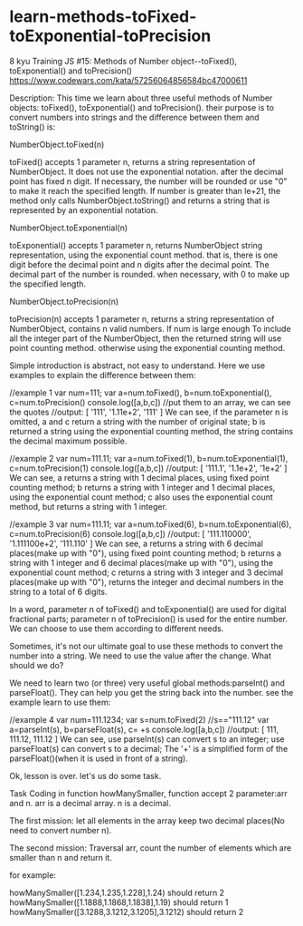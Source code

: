 # learn-methods-toFixed-toExponential-toPrecision
8 kyu
Training JS #15: Methods of Number object--toFixed(), toExponential() and toPrecision()
https://www.codewars.com/kata/57256064856584bc47000611 




Description:
This time we learn about three useful methods of Number objects: toFixed(), toExponential() and toPrecision(). their purpose is to convert numbers into strings and the difference between them and toString() is:

NumberObject.toFixed(n)

toFixed() accepts 1 parameter n, returns a string representation of NumberObject. It does not use the exponential notation. after the decimal point has fixed n digit. If necessary, the number will be rounded or use "0" to make it reach the specified length. If number is greater than le+21, the method only calls NumberObject.toString() and returns a string that is represented by an exponential notation.

NumberObject.toExponential(n)

toExponential() accepts 1 parameter n, returns NumberObject string representation, using the exponential count method. that is, there is one digit before the decimal point and n digits after the decimal point. The decimal part of the number is rounded. when necessary, with 0 to make up the specified length.

NumberObject.toPrecision(n)

toPrecision(n) accepts 1 parameter n, returns a string representation of NumberObject, contains n valid numbers. If num is large enough To include all the integer part of the NumberObject, then the returned string will use point counting method. otherwise using the exponential counting method.

Simple introduction is abstract, not easy to understand. Here we use examples to explain the difference between them:

//example 1
var num=111;
var a=num.toFixed(), 
    b=num.toExponential(), 
    c=num.toPrecision()
console.log([a,b,c])   //put them to an array, we can see the quotes
//output: [ '111', '1.11e+2', '111' ]
We can see, if the parameter n is omitted, a and c return a string with the number of original state; b is returned a string using the exponential counting method, the string contains the decimal maximum possible.

//example 2
var num=111.11;
var a=num.toFixed(1), 
    b=num.toExponential(1), 
    c=num.toPrecision(1)
console.log([a,b,c]) 
//output: [ '111.1', '1.1e+2', '1e+2' ]
We can see, a returns a string with 1 decimal places, using fixed point counting method; b returns a string with 1 integer and 1 decimal places, using the exponential count method; c also uses the exponential count method, but returns a string with 1 integer.

//example 3
var num=111.11;
var a=num.toFixed(6), 
    b=num.toExponential(6), 
    c=num.toPrecision(6)
console.log([a,b,c]) 
//output: [ '111.110000', '1.111100e+2', '111.110' ]
We can see, a returns a string with 6 decimal places(make up with "0"), using fixed point counting method; b returns a string with 1 integer and 6 decimal places(make up with "0"), using the exponential count method; c returns a string with 3 integer and 3 decimal places(make up with "0"), returns the integer and decimal numbers in the string to a total of 6 digits.

In a word, parameter n of toFixed() and toExponential() are used for digital fractional parts; parameter n of toPrecision() is used for the entire number. We can choose to use them according to different needs.

Sometimes, it's not our ultimate goal to use these methods to convert the number into a string. We need to use the value after the change. What should we do?

We need to learn two (or three) very useful global methods:parseInt() and parseFloat(). They can help you get the string back into the number. see the example learn to use them:

//example 4
var num=111.1234;
var s=num.toFixed(2)   //s=="111.12"
var a=parseInt(s),
    b=parseFloat(s),
    c= +s
console.log([a,b,c]) 
//output: [ 111, 111.12, 111.12 ]
We can see, use parseInt(s) can convert s to an integer; use parseFloat(s) can convert s to a decimal; The '+' is a simplified form of the parseFloat()(when it is used in front of a string).

Ok, lesson is over. let's us do some task.

Task
Coding in function howManySmaller, function accept 2 parameter:arr and n. arr is a decimal array. n is a decimal.

The first mission: let all elements in the array keep two decimal places(No need to convert number n).

The second mission: Traversal arr, count the number of elements which are smaller than n and return it.

for example:

howManySmaller([1.234,1.235,1.228],1.24) should return 2
howManySmaller([1.1888,1.1868,1.1838],1.19) should return 1
howManySmaller([3.1288,3.1212,3.1205],3.1212) should return 2
